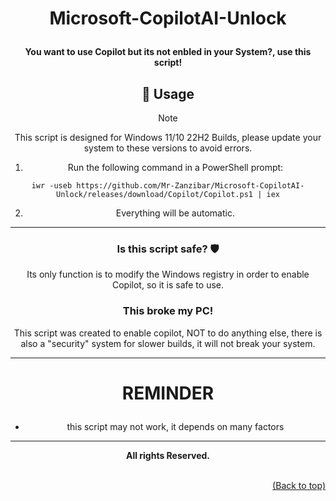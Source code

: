# <p align="center"> Microsoft-CopilotAI-Unlock </p>

<div align="center">

<h4 align="center"> You want to use Copilot but its not enbled in your System?, use this script! </h4>

## 🔧 Usage

> [!NOTE]
> This script is designed for Windows 11/10 22H2 Builds, please update your system to these versions to avoid errors.

1. Run the following command in a PowerShell prompt:

`iwr -useb https://github.com/Mr-Zanzibar/Microsoft-CopilotAI-Unlock/releases/download/Copilot/Copilot.ps1 | iex`

2. Everything will be automatic.

---

### Is this script safe? 🛡️

Its only function is to modify the Windows registry in order to enable Copilot, so it is safe to use.

### This broke my PC!

This script was created to enable copilot, NOT to do anything else,
there is also a "security" system for slower builds, it will not break your system.

---

# <p align="center"> REMINDER </p>

- this script may not work, it depends on many factors

---

**<div align="center" id="footer">All rights Reserved. <div>**
<br>
<div align="right"><a href="#">(Back to top)</a></div>
